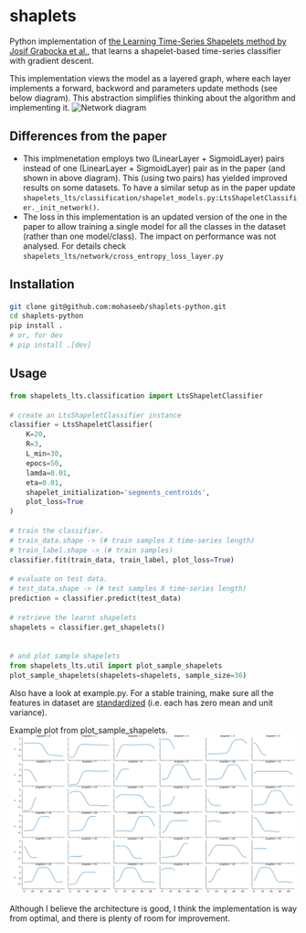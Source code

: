 # shaplets
Python implementation of [the Learning Time-Series Shapelets method by Josif Grabocka et al.](http://www.ismll.uni-hildesheim.de/pub/pdfs/grabocka2014e-kdd.pdf), that learns a shapelet-based time-series classifier with gradient descent. 

This implementation views the model as a layered graph, where each layer 
implements a forward, backword and parameters update methods (see below 
diagram). This abstraction simplifies thinking about the algorithm and implementing it.
![Network diagram](lts-diag.png)

## Differences from the paper ##
* This implmenetation employs two (LinearLayer + SigmoidLayer) pairs instead of one (LinearLayer + SigmoidLayer) pair as in the paper (and shown in above diagram). This (using two pairs) has yielded improved results on some datasets. To have a similar setup as in the paper update `shapelets_lts/classification/shapelet_models.py:LtsShapeletClassifier._init_network()`. 
* The loss in this implementation is an updated version of the one in the 
paper to allow training a single model for all the classes in the dataset (rather than one model/class). The impact on performance was not analysed. For details check `shapelets_lts/network/cross_entropy_loss_layer.py`

## Installation ##
```bash
git clone git@github.com:mohaseeb/shaplets-python.git
cd shaplets-python
pip install .
# or, for dev
# pip install .[dev]
```
## Usage ##
```python
from shapelets_lts.classification import LtsShapeletClassifier

# create an LtsShapeletClassifier instance
classifier = LtsShapeletClassifier(
    K=20,
    R=3,
    L_min=30,
    epocs=50,
    lamda=0.01,
    eta=0.01,
    shapelet_initialization='segments_centroids',
    plot_loss=True
)

# train the classifier. 
# train_data.shape -> (# train samples X time-series length) 
# train_label.shape -> (# train samples)
classifier.fit(train_data, train_label, plot_loss=True)

# evaluate on test data. 
# test_data.shape -> (# test samples X time-series length)
prediction = classifier.predict(test_data)

# retrieve the learnt shapelets
shapelets = classifier.get_shapelets()


# and plot sample shapelets
from shapelets_lts.util import plot_sample_shapelets
plot_sample_shapelets(shapelets=shapelets, sample_size=36)
```
Also have a look at example.py. For a stable training, make sure all the features in dataset are [standardized](https://en.wikipedia.org/wiki/Feature_scaling#Standardization) (i.e. each has zero mean and unit variance).

Example plot from plot_sample_shapelets.
![sample_shapelets](sample_shapelets.png)

Although I believe the architecture is good, I think the implementation is way from optimal, and there is plenty of room for improvement.
